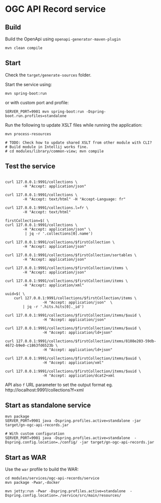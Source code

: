 # OGC API Record service

## Build

Build the OpenApi using `openapi-generator-maven-plugin`

```
mvn clean compile
```


## Start

Check the `target/generate-sources` folder.

Start the service using:
```
mvn spring-boot:run
```

or with custom port and profile:
```
SERVER_PORT=9901 mvn spring-boot:run -Dspring-boot.run.profiles=standalone
```

Run the following to update XSLT files while running the application:
```
mvn process-resources

# TODO: Check how to update shared XSLT from other module with CLI? 
# Build module in Intellij works fine.
# cd modules/library/common-view; mvn compile
```


## Test the service

```shell script

curl 127.0.0.1:9991/collections \
        -H "Accept: application/json"

curl 127.0.0.1:9991/collections \
        -H "Accept: text/html" -H "Accept-Language: fr"

curl 127.0.0.1:9991/collections.l=fr \
        -H "Accept: text/html"

firstCollection=$( \
curl 127.0.0.1:9991/collections \
        -H "Accept: application/json" \
         | jq -r '.collections[0].name')

curl 127.0.0.1:9991/collections/$firstCollection \
        -H "Accept: application/json"

curl 127.0.0.1:9991/collections/$firstCollection/sortables \
        -H "Accept: application/json"

curl 127.0.0.1:9991/collections/$firstCollection/items \
        -H "Accept: application/json" 

curl 127.0.0.1:9991/collections/$firstCollection/items \
        -H "Accept: application/xml" 

uuid=$( \
    curl 127.0.0.1:9991/collections/$firstCollection/items \
                 -H "Accept: application/json"  \
        | jq -r '.hits.hits[0]._id')

curl 127.0.0.1:9991/collections/$firstCollection/items/$uuid \
                 -H "Accept: application/json" 

curl 127.0.0.1:9991/collections/$firstCollection/items/$uuid \
                 -H "Accept: application/ld+json" 

curl 127.0.0.1:9991/collections/$firstCollection/items/8108e203-59db-4672-b9e0-c1863fd6523b \
                 -H "Accept: application/ld+json" 

curl 127.0.0.1:9991/collections/$firstCollection/items/$uuid \
                 -H "Accept: application/xml"
 
curl 127.0.0.1:9991/collections/$firstCollection/items/$uuid \
                 -H "Accept: application/dcat2+xml 
```

API also `f` URL parameter to set the output format eg. http://localhost:9991/collections?f=xml


## Start as standalone service

```shell script
mvn package
SERVER_PORT=9901 java -Dspring.profiles.active=standalone -jar target/gn-ogc-api-records.jar 

# With custom configuration
SERVER_PORT=9901 java -Dspring.profiles.active=standalone  -Dspring.config.location=./config/ -jar target/gn-ogc-api-records.jar
```


## Start as WAR

Use the `war` profile to build the WAR:

```shell script
cd modules/services/ogc-api-records/service
mvn package -Pwar,-docker

mvn jetty:run -Pwar -Dspring.profiles.active=standalone  -Dspring.config.location=./service/src/main/resources/
```